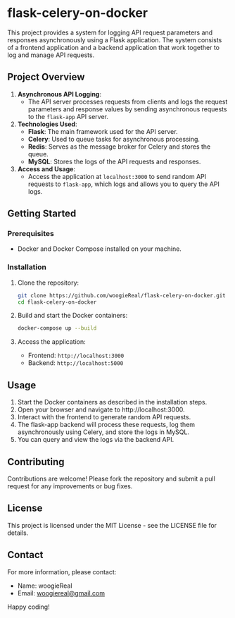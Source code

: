 # flask-celery-on-docker

This project provides a system for logging API request parameters and responses asynchronously using a Flask application. The system consists of a frontend application and a backend application that work together to log and manage API requests.

## Project Overview

1. **Asynchronous API Logging**:
    - The API server processes requests from clients and logs the request parameters and response values by sending asynchronous requests to the `flask-app` API server.
2. **Technologies Used**:
    - **Flask**: The main framework used for the API server.
    - **Celery**: Used to queue tasks for asynchronous processing.
    - **Redis**: Serves as the message broker for Celery and stores the queue.
    - **MySQL**: Stores the logs of the API requests and responses.
3. **Access and Usage**:
    - Access the application at `localhost:3000` to send random API requests to `flask-app`, which logs and allows you to query the API logs.

## Getting Started

### Prerequisites

- Docker and Docker Compose installed on your machine.

### Installation

1. Clone the repository:
    ```sh
    git clone https://github.com/woogieReal/flask-celery-on-docker.git
    cd flask-celery-on-docker
    ```

2. Build and start the Docker containers:
    ```sh
    docker-compose up --build
    ```

3. Access the application:
    - Frontend: `http://localhost:3000`
    - Backend: `http://localhost:5000`

## Usage
1. Start the Docker containers as described in the installation steps.
1. Open your browser and navigate to http://localhost:3000.
1. Interact with the frontend to generate random API requests.
1. The flask-app backend will process these requests, log them asynchronously using Celery, and store the logs in MySQL.
1. You can query and view the logs via the backend API.

## Contributing
Contributions are welcome! Please fork the repository and submit a pull request for any improvements or bug fixes.

## License
This project is licensed under the MIT License - see the LICENSE file for details.

## Contact
For more information, please contact:

- Name: woogieReal
- Email: woogiereal@gmail.com

Happy coding!